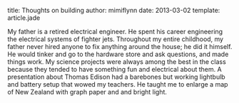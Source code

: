 title: Thoughts on building
author: mimiflynn
date: 2013-03-02 
template: article.jade

My father is a retired electrical engineer. He spent his career engineering the electrical systems of fighter jets. Throughout my entire childhood, my father never hired anyone to fix anything around the house; he did it himself. He would tinker and go to the hardware store and ask questions, and made things work. My science projects were always among the best in the class because they tended to have something fun and electrical about them. A presentation about Thomas Edison had a barebones but working lightbulb and battery setup that wowed my teachers. He taught me to enlarge a map of New Zealand with graph paper and and bright light.